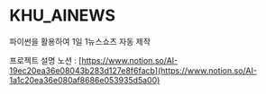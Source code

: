# KHU_AINEWS

파이썬을 활용하여 1일 1뉴스쇼츠 자동 제작

프로젝트 설명 노션 : [https://www.notion.so/AI-19ec20ea36e08043b283d127e8f6facb](https://www.notion.so/AI-1a1c20ea36e080af8686e053935d5a00)
